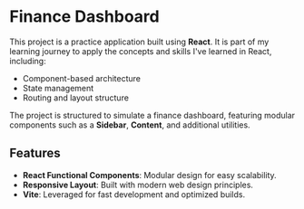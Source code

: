 
# Finance Dashboard  

This project is a practice application built using **React**. It is part of my learning journey to apply the concepts and skills I've learned in React, including:  
- Component-based architecture  
- State management  
- Routing and layout structure  

The project is structured to simulate a finance dashboard, featuring modular components such as a **Sidebar**, **Content**, and additional utilities.  

## Features  
- **React Functional Components**: Modular design for easy scalability.  
- **Responsive Layout**: Built with modern web design principles.  
- **Vite**: Leveraged for fast development and optimized builds.  

